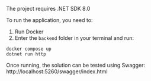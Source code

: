 The project requires .NET SDK 8.0

To run the application, you need to:
1. Run Docker
2. Enter the `backend` folder in your terminal and run:
```
docker compose up
dotnet run http
```

Once running, the solution can be tested using Swagger: http://localhost:5260/swagger/index.html
